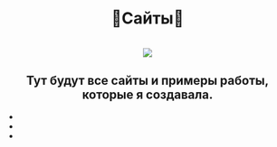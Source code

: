 <body>
  <center>
<h1 align="center"> 🤍Сайты🤍</h1>
<br>
<div align="center">
 <img src="https://github.com/kkinovarrr/HTML/assets/118617721/0fba5806-86cd-499a-a176-15c9a8f5cda8" />
</div>
<div>
  <h2 align="center">Тут будут все сайты и примеры работы, которые я создавала.</h2>
</div>
    <div>
      <ul>
  <li>
    
  </li>
  <li>
    
  </li>
<li>
 
</li>
      </ul>
</div>

